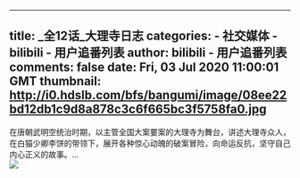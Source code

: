 
---
title: _全12话_大理寺日志
categories: 
    - 社交媒体
    - bilibili - 用户追番列表
author: bilibili - 用户追番列表
comments: false
date: Fri, 03 Jul 2020 11:00:01 GMT
thumbnail: http://i0.hdslb.com/bfs/bangumi/image/08ee22bd12db1c9d8a878c3c6f665bc3f5758fa0.jpg
---

<div>   
在唐朝武明空统治时期，以主管全国大案要案的大理寺为舞台，讲述大理寺众人，在白猫少卿李饼的带领下，展开各种惊心动魄的破案冒险，向命运反抗，坚守自己内心正义的故事。...<br><img src="http://i0.hdslb.com/bfs/bangumi/image/08ee22bd12db1c9d8a878c3c6f665bc3f5758fa0.jpg" referrerpolicy="no-referrer">  
</div>
            